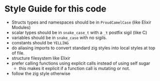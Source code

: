 # Style Guide for this code

- Structs types and namespaces should be in `ProudCamelCase` (like Elixir Modules)
- scalar types should be in `snake_case_t` with a `_t` postfix sigil (like C)
- variables should be in `snake_case` with no sigils.
- constants should be `YELLING`
- do aliasing imports to convert standard zig styles into local styles at top of file.
- structure filesystem like Elixir
- prefer calling functions using explicit calls instead of using self sugar
  - this makes it explicit if a function call is mutating or not. 
- follow the zig style otherwise
